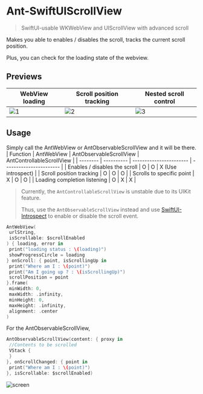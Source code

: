 # Ant-SwiftUIScrollView
> SwiftUI-usable WKWebView and UIScrollView with advanced scroll

Makes you able to enables / disables the scroll, tracks the current scroll position.

Plus, you can check for the loading state of the webview.

## Previews
| WebView loading | Scroll position tracking | Nested scroll control |
|-----------------|--------------------------|-----------------------|
| ![1](https://github.com/Ant-tree/Ant-SwiftUIScrollView/assets/88021994/0d44c665-be19-450f-b787-0d2980f99c77) | ![2](https://github.com/Ant-tree/Ant-SwiftUIScrollView/assets/88021994/6a00a106-ba67-489a-ab07-cb937eb2bd7b) | ![3](https://github.com/Ant-tree/Ant-SwiftUIScrollView/assets/88021994/403c7f0a-8315-43c7-a9ee-6db3e9697855) |

## Usage
Simply call the AntWebView or AntObservableScrollView and it will be there.
| Function | AntWebView | AntObservableScrollView | AntControllableScrollView |
| -------- | ---------- | ----------------------- | ----------------------- |
| Enables / disables the scroll | O | O | X (Use introspect) |
| Scroll position tracking | O | O | O |
| Scrolls to specific point | X | O | O |
| Loading completion listening | O | X | X |

> Currently, the `AntControllableScrollView` is unstable due to its UIKit feature.
> 
> Thus, use the `AntObservableScrollView` instead and use [SwiftUI-Introspect](https://github.com/siteline/SwiftUI-Introspect) to enable or disable the scroll event.

```Swift
AntWebView(
 urlString,
 isScrollable: $scrollEnabled
) { loading, error in
 print("loading status : \(loading)")
 showProgressCircle = loading
} onScroll: { point, isScrollingUp in
 print("Where am I : \(point)")
 print("Am I going up ? : \(isScrollingUp)")
 scrollPosition = point
}.frame(
 minWidth: 0,
 maxWidth: .infinity,
 minHeight: 0,
 maxHeight: .infinity,
 alignment: .center
)
```
For the AntObservableScrollView, 
```Swift
AntObservableScrollView(content: { proxy in
 //Contents to be scrolled
 VStack {
 }
}, onScrollChanged: { point in
 print("Where am I : \(point)")
}, isScrollable: $scrollEnabled)
```

![screen](https://github.com/Ant-tree/Ant-SwiftUIScrollView/assets/88021994/c00ec052-e816-46bc-897c-6fa3922471be)

